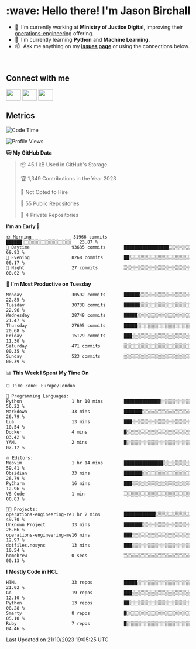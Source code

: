 <h1 align="left" id="jason-title">:wave: Hello there! I'm Jason Birchall</h1>

- :office: &nbsp;I'm currently working at **Ministry of Justice Digital**, improving their [operations-engineering](https://github.com/ministryofjustice/operations-engineering) offering.
- :seedling: &nbsp;I’m currently learning **Python** and **Machine Learning**.
- :mailbox: &nbsp;Ask me anything on my **[issues page]** or using the connections below.


<br>

<h2>Connect with me</h2>
<p>
<a href="https://twitter.com/jsonBirchall" target="blank"><img align="center" src="https://cdn.jsdelivr.net/npm/simple-icons@3.0.1/icons/twitter.svg" alt="" height="30" width="40" /></a>
<a href="https://keybase.io/json0" target="blank"><img align="center" src="https://cdn.jsdelivr.net/npm/simple-icons@3.0.1/icons/keybase.svg" alt="" height="30" width="40" /></a>
<a href="https://www.reddit.com/user/kakorate" target="blank"><img align="center" src="https://cdn.jsdelivr.net/npm/simple-icons@3.0.1/icons/reddit.svg" alt="" height="30" width="40" /></a>
</p>

<h2>Metrics</h2>

<!--START_SECTION:waka-->
![Code Time](http://img.shields.io/badge/Code%20Time-1%2C226%20hrs%2013%20mins-blue)

![Profile Views](http://img.shields.io/badge/Profile%20Views-1-blue)

**🐱 My GitHub Data** 

> 📦 45.1 kB Used in GitHub's Storage 
 > 
> 🏆 1,349 Contributions in the Year 2023
 > 
> 🚫 Not Opted to Hire
 > 
> 📜 55 Public Repositories 
 > 
> 🔑 4 Private Repositories 
 > 
**I'm an Early 🐤** 

```text
🌞 Morning                31966 commits       ██████░░░░░░░░░░░░░░░░░░░   23.87 % 
🌆 Daytime                93635 commits       █████████████████░░░░░░░░   69.93 % 
🌃 Evening                8268 commits        ██░░░░░░░░░░░░░░░░░░░░░░░   06.17 % 
🌙 Night                  27 commits          ░░░░░░░░░░░░░░░░░░░░░░░░░   00.02 % 
```
📅 **I'm Most Productive on Tuesday** 

```text
Monday                   30592 commits       ██████░░░░░░░░░░░░░░░░░░░   22.85 % 
Tuesday                  30738 commits       ██████░░░░░░░░░░░░░░░░░░░   22.96 % 
Wednesday                28748 commits       █████░░░░░░░░░░░░░░░░░░░░   21.47 % 
Thursday                 27695 commits       █████░░░░░░░░░░░░░░░░░░░░   20.68 % 
Friday                   15129 commits       ███░░░░░░░░░░░░░░░░░░░░░░   11.30 % 
Saturday                 471 commits         ░░░░░░░░░░░░░░░░░░░░░░░░░   00.35 % 
Sunday                   523 commits         ░░░░░░░░░░░░░░░░░░░░░░░░░   00.39 % 
```


📊 **This Week I Spent My Time On** 

```text
🕑︎ Time Zone: Europe/London

💬 Programming Languages: 
Python                   1 hr 10 mins        ██████████████░░░░░░░░░░░   56.22 % 
Markdown                 33 mins             ███████░░░░░░░░░░░░░░░░░░   26.79 % 
Lua                      13 mins             ███░░░░░░░░░░░░░░░░░░░░░░   10.54 % 
Docker                   4 mins              █░░░░░░░░░░░░░░░░░░░░░░░░   03.42 % 
YAML                     2 mins              █░░░░░░░░░░░░░░░░░░░░░░░░   02.12 % 

🔥 Editors: 
Neovim                   1 hr 14 mins        ███████████████░░░░░░░░░░   59.41 % 
Obsidian                 33 mins             ███████░░░░░░░░░░░░░░░░░░   26.79 % 
PyCharm                  16 mins             ███░░░░░░░░░░░░░░░░░░░░░░   12.96 % 
VS Code                  1 min               ░░░░░░░░░░░░░░░░░░░░░░░░░   00.83 % 

🐱‍💻 Projects: 
operations-engineering-re1 hr 2 mins         ████████████░░░░░░░░░░░░░   49.70 % 
Unknown Project          33 mins             ███████░░░░░░░░░░░░░░░░░░   26.66 % 
operations-engineering-me16 mins             ███░░░░░░░░░░░░░░░░░░░░░░   12.97 % 
dotfiles.nosync          13 mins             ███░░░░░░░░░░░░░░░░░░░░░░   10.54 % 
homebrew                 0 secs              ░░░░░░░░░░░░░░░░░░░░░░░░░   00.13 % 
```

**I Mostly Code in HCL** 

```text
HTML                     33 repos            █████░░░░░░░░░░░░░░░░░░░░   21.02 % 
Go                       19 repos            ███░░░░░░░░░░░░░░░░░░░░░░   12.10 % 
Python                   13 repos            ██░░░░░░░░░░░░░░░░░░░░░░░   08.28 % 
Smarty                   8 repos             █░░░░░░░░░░░░░░░░░░░░░░░░   05.10 % 
Ruby                     7 repos             █░░░░░░░░░░░░░░░░░░░░░░░░   04.46 % 
```




 Last Updated on 21/10/2023 19:05:25 UTC
<!--END_SECTION:waka-->

<!-- links -->

[issues page]: https://github.com/jasonBirchall/jasonBirchall/issues "jasonBirchall/issues"
